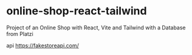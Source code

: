 # online-shop-react-tailwind
 Project of an Online Shop with React, Vite and Tailwind with a Database from Platzi

api https://fakestoreapi.com/
